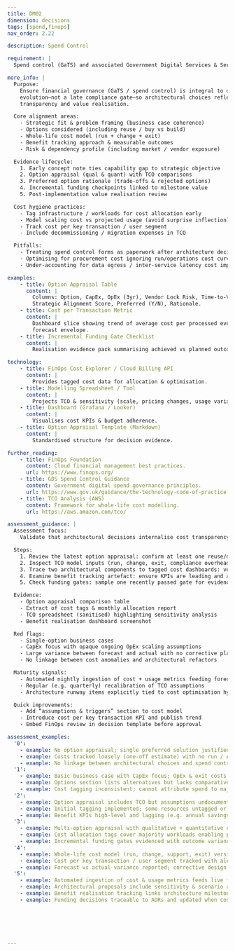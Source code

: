 ```yaml
---
title: DM02
dimension: decisions
tags: [spend,finops]
nav_order: 2.22

description: Spend Control

requirement: |
  Spend control (GaTS) and associated Government Digital Services & Service Design related guidance **SHOULD** be followed whilst developing the solution and be evidenced for service design & spend control reviews.

more_info: |
  Purpose:
    Ensure financial governance (GaTS / spend control) is integral to design
    evolution—not a late compliance gate—so architectural choices reflect cost
    transparency and value realisation.

  Core alignment areas:
    - Strategic fit & problem framing (business case coherence)
    - Options considered (including reuse / buy vs build)
    - Whole-life cost model (run + change + exit)
    - Benefit tracking approach & measurable outcomes
    - Risk & dependency profile (including market / vendor exposure)

  Evidence lifecycle:
    1. Early concept note ties capability gap to strategic objective
    2. Option appraisal (qual & quant) with TCO comparisons
    3. Preferred option rationale (trade-offs & rejected options)
    4. Incremental funding checkpoints linked to milestone value
    5. Post-implementation value realisation review

  Cost hygiene practices:
    - Tag infrastructure / workloads for cost allocation early
    - Model scaling cost vs projected usage (avoid surprise inflection)
    - Track cost per key transaction / user segment
    - Include decommissioning / migration expenses in TCO

  Pitfalls:
    - Treating spend control forms as paperwork after architecture decided
    - Optimising for procurement cost ignoring run/operations cost curve
    - Under-accounting for data egress / inter-service latency cost implications

examples: 
    - title: Option Appraisal Table
      content: |
        Columns: Option, CapEx, OpEx (3yr), Vendor Lock Risk, Time-to-Value,
        Strategic Alignment Score, Preferred (Y/N), Rationale.
    - title: Cost per Transaction Metric
      content: |
        Dashboard slice showing trend of average cost per processed event vs
        forecast envelope.
    - title: Incremental Funding Gate Checklist
      content: |
        Realisation evidence pack summarising achieved vs planned outcomes.

technology:
    - title: FinOps Cost Explorer / Cloud Billing API
      content: |
        Provides tagged cost data for allocation & optimisation.
    - title: Modelling Spreadsheet / Tool
      content: |
        Projects TCO & sensitivity (scale, pricing changes, usage variance).
    - title: Dashboard (Grafana / Looker)
      content: |
        Visualises cost KPIs & budget adherence.
    - title: Option Appraisal Template (Markdown)
      content: |
        Standardised structure for decision evidence.

further_reading:
    - title: FinOps Foundation
      content: Cloud financial management best practices.
      url: https://www.finops.org/
    - title: GDS Spend Control Guidance
      content: Government digital spend governance principles.
      url: https://www.gov.uk/guidance/the-technology-code-of-practice
    - title: TCO Analysis (AWS)
      content: Framework for whole-life cost modelling.
      url: https://aws.amazon.com/tco/

assessment_guidance: |
  Assessment focus:
    Validate that architectural decisions internalise cost transparency, option appraisal and benefit realisation—not just satisfy a paperwork gateway.

  Steps:
    1. Review the latest option appraisal: confirm at least one reuse/do‑nothing baseline and explicit rejection rationale.
    2. Inspect TCO model inputs (run, change, exit, compliance overhead); challenge hidden assumptions (e.g. unpriced data egress / support tiers).
    3. Trace two architectural components to tagged cost dashboards: verify cost allocation granularity (service / environment / team).
    4. Examine benefit tracking artefact: ensure KPIs are leading and attributable (not only lagging financials).
    5. Check funding gates: sample one recently passed gate for evidence pack completeness (decision log, risk updates, cost variance analysis).

  Evidence:
    - Option appraisal comparison table
    - Extract of cost tags & monthly allocation report
    - TCO spreadsheet (sanitised) highlighting sensitivity analysis
    - Benefit realisation dashboard screenshot

  Red flags:
    - Single-option business cases
    - CapEx focus with opaque ongoing OpEx scaling assumptions
    - Large variance between forecast and actual with no corrective plan
    - No linkage between cost anomalies and architectural refactors

  Maturity signals:
    - Automated nightly ingestion of cost + usage metrics feeding forecast variance
    - Regular (e.g. quarterly) recalibration of TCO assumptions
    - Architecture runway items explicitly tied to cost optimisation hypotheses

  Quick improvements:
    - Add “assumptions & triggers” section to cost model
    - Introduce cost per key transaction KPI and publish trend
    - Embed FinOps review in decision template before approval

assessment_examples:
  '0':
    - example: No option appraisal; single preferred solution justified only qualitatively.
    - example: Costs tracked loosely (one-off estimate) with no run / exit model.
    - example: No linkage between architectural choices and spend control guidance.
  '1':
    - example: Basic business case with CapEx focus; OpEx & exit costs missing.
    - example: Options section lists alternatives but lacks comparative metrics.
    - example: Cost tagging inconsistent; cannot attribute spend to major components.
  '2':
    - example: Option appraisal includes TCO but assumptions undocumented; reuse baseline weak.
    - example: Initial tagging implemented; some resources untagged or mis-tagged.
    - example: Benefit KPIs high-level and lagging (e.g. annual savings only).
  '3':
    - example: Multi-option appraisal with qualitative + quantitative comparison (cost, risk, value) and clear rejection rationale.
    - example: Cost allocation tags cover majority workloads enabling per-component visibility.
    - example: Incremental funding gates evidenced with outcome variance assessment.
  '4':
    - example: Whole-life cost model (run, change, support, exit) versioned & recalibrated quarterly.
    - example: Cost per key transaction / user segment tracked with alert thresholds.
    - example: Forecast vs actual variance reported; corrective design actions documented.
  '5':
    - example: Automated ingestion of cost & usage metrics feeds live forecast variance dashboards.
    - example: Architectural proposals include sensitivity & scenario analysis; reuse / do-nothing consistently evaluated.
    - example: Benefit realisation tracking links architecture milestones to measurable outcome deltas.
    - example: Funding decisions traceable to ADRs and updated when cost signals breach thresholds.






---
```

